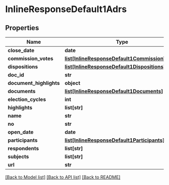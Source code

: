 # InlineResponseDefault1Adrs

## Properties
Name | Type | Description | Notes
------------ | ------------- | ------------- | -------------
**close_date** | **date** |  | [optional]
**commission_votes** | [**list[InlineResponseDefault1CommissionVotes]**](InlineResponseDefault1CommissionVotes.md) |  | [optional]
**dispositions** | [**list[InlineResponseDefault1Dispositions]**](InlineResponseDefault1Dispositions.md) |  | [optional]
**doc_id** | **str** |  | [optional]
**document_highlights** | **object** |  | [optional]
**documents** | [**list[InlineResponseDefault1Documents]**](InlineResponseDefault1Documents.md) |  | [optional]
**election_cycles** | **int** |  | [optional]
**highlights** | **list[str]** |  | [optional]
**name** | **str** |  | [optional]
**no** | **str** |  | [optional]
**open_date** | **date** |  | [optional]
**participants** | [**list[InlineResponseDefault1Participants]**](InlineResponseDefault1Participants.md) |  | [optional]
**respondents** | **list[str]** |  | [optional]
**subjects** | **list[str]** |  | [optional]
**url** | **str** |  | [optional]

[[Back to Model list]](../README.md#documentation-for-models) [[Back to API list]](../README.md#documentation-for-api-endpoints) [[Back to README]](../README.md)
